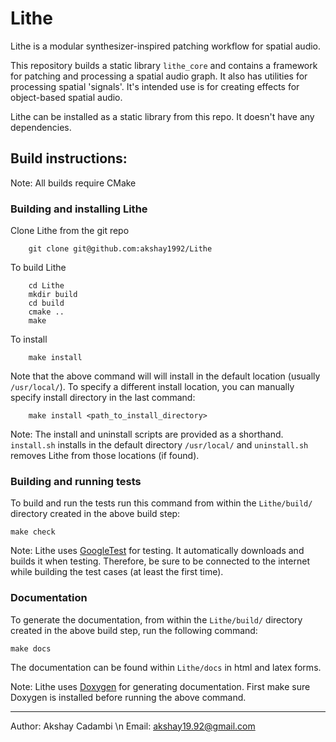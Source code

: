 Lithe
=====

Lithe is a modular synthesizer-inspired patching workflow for spatial audio. 

This repository builds a static library `lithe_core` and contains a framework for patching and processing a spatial audio graph. It also has utilities for processing spatial 'signals'. It's intended use is for creating effects for object-based spatial audio.

Lithe can be installed as a static library from this repo. It doesn't have any dependencies. 

Build instructions:
-------------------
Note: All builds require CMake

### Building and installing Lithe

Clone Lithe from the git repo  

        git clone git@github.com:akshay1992/Lithe

To build Lithe  

        cd Lithe
        mkdir build
        cd build
        cmake ..
        make

To install  

        make install

Note that the above command will will install in the default location (usually `/usr/local/`). To specify a different install location, you can manually specify install directory in the last command:
    
        make install <path_to_install_directory>

Note: The install and uninstall scripts are provided as a shorthand. `install.sh` installs in the default directory `/usr/local/` and `uninstall.sh` removes Lithe from those locations (if found).

### Building and running tests
To build and run the tests run this command from within the `Lithe/build/` directory created in the above build step:

    make check
    
Note: Lithe uses [GoogleTest](https://github.com/google/googletest/archive/master.zip) for testing. It automatically downloads and builds it when testing. Therefore, be sure to be connected to the internet while building the test cases (at least the first time).

### Documentation
To generate the documentation, from within the `Lithe/build/` directory created in the above build step, run the following command:

    make docs

The documentation can be found within `Lithe/docs` in html and latex forms. 
    
Note: Lithe uses [Doxygen](http://www.stack.nl/~dimitri/doxygen/index.html) for generating documentation. First make sure Doxygen is installed before running the above command.

-------------------  
Author: Akshay Cadambi  \n
Email: akshay19.92@gmail.com

